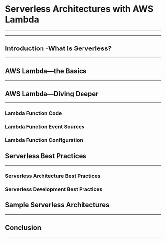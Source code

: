# Serverless Architectures with AWS Lambda

---

---

## Introduction -What Is Serverless? 

---

## AWS Lambda—the Basics 

---

## AWS Lambda—Diving Deeper 

---

### Lambda Function Code 

### Lambda Function Event Sources 

### Lambda Function Configuration 

## Serverless Best Practices 

---

### Serverless Architecture Best Practices 

### Serverless Development Best Practices 

## Sample Serverless Architectures 

---

## Conclusion 

---



